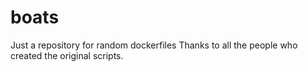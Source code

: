 # boats
Just a repository for random dockerfiles
Thanks to all the people who created the original scripts.

